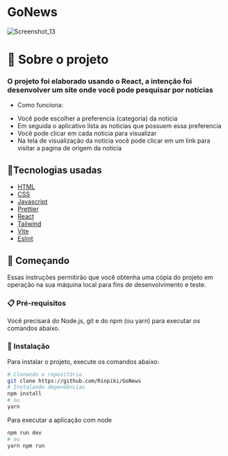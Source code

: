 # GoNews
![Screenshot_13](https://user-images.githubusercontent.com/74790193/195394165-a94a166a-2c71-490a-8418-bdf5ff4b7ad6.png)
# 📖 Sobre o projeto
<h3>O projeto foi elaborado usando o React, a intenção foi desenvolver um site onde você pode pesquisar por notícias</h3>

- Como funciona:

+  Você pode escolher a preferencia (categoria) da noticia
+ Em seguida o aplicativo lista as noticias que possuem essa preferencia
+ Você pode clicar em cada noticia para visualizar
+ Na tela de visualização da noticia você pode clicar em um link para visitar a pagina de origem da noticia

## 🔧Tecnologias usadas

- [HTML](https://developer.mozilla.org/pt-BR/docs/Web/HTML)
- [CSS](https://developer.mozilla.org/pt-BR/docs/Web/CSS)
- [Javascript](https://developer.mozilla.org/pt-BR/docs/Web/JavaScript)
- [Prettier](https://prettier.io/)
- [React](https://pt-br.reactjs.org/)
- [Tailwind](https://tailwindcss.com/)
- [Vite](https://vitejs.dev/)
- [Eslint](https://eslint.org/)


## 🚀 Começando

Essas instruções permitirão que você obtenha uma cópia do projeto em operação na sua máquina local para fins de desenvolvimento e teste.

### 📋 Pré-requisitos

Você precisará do Node.js, git e do npm (ou yarn) para executar os comandos abaixo.

### 🔧 Instalação

Para instalar o projeto, execute os comandos abaixo:

```sh
# Clonando o repositório
git clone https://github.com/Rinpiki/GoNews
# Instalando dependências
npm install
# ou
yarn
```

Para executar a aplicação com node

```sh
npm run dev
# ou
yarn npm run
```
